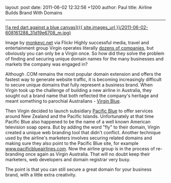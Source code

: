 layout: post
date: 2011-06-02 12:32:56 +1200
author: Paul
title: Airline Builds Brand With Domains



----

[![a red dart against a blue canvas]({{ site.images_url }}/2011-06-02-608161288_31d19e6708_m.jpg)](http://www.flickr.com/photos/73584213@N00/608161288)

Image by [monkeyc.net](http://www.flickr.com/photos/73584213@N00/608161288) via Flickr
Highly successful media, travel and entertainment group Virgin operates literally [dozens of companies](http://www.virgin.com/company/), but obviously you can only be a Virgin once. So how did they solve the problem of finding and securing unique domain names for the many businesses and markets the company was engaged in?

Although .COM remains the most popular domain extension and offers the fastest way to generate website traffic, it is becoming increasingly difficult to secure unique domains that fully represent a business brand. When Virgin took up the challenge of building a new airline in Australia, they sought out a brand name that both reflected the company's heritage and meant something to parochial Australians - [Virgin Blue](http://www.virginblue.com/). 

Then Virgin decided to launch subsidiary [Pacific Blue](http://archived.link/http://flypacificblue.com/) to offer services around New Zealand and the Pacific Islands. Unfortunately at that time Pacific Blue also happened to be the name of a well known American television soap opera. But by adding the word "fly" to their domain, Virgin created a unique web branding tool that didn't conflict. Another technique used by the airline's marketers involves securing related domains and making sure they also point to the Pacific Blue site, for example www.pacificblueairlines.com. Now the airline group  is in the process of re-branding once again as Virgin Australia. That will no doubt keep their marketers, web developers and domain registrar very busy.

The point is that you can still secure a great domain for your business brand, with a little extra creativity.
